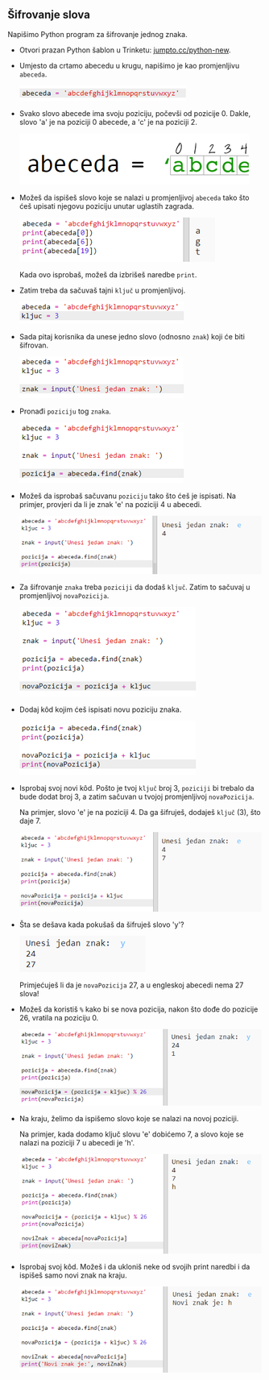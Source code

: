 ## Šifrovanje slova

Napišimo Python program za šifrovanje jednog znaka.

+ Otvori prazan Python šablon u Trinketu: <a href="http://jumpto.cc/python-new" target="_blank">jumpto.cc/python-new</a>.

+ Umjesto da crtamo abecedu u krugu, napišimo je kao promjenljivu `abeceda`.
    
    ![screenshot](images/messages-alphabet.png)

+ Svako slovo abecede ima svoju poziciju, počevši od pozicije 0. Dakle, slovo 'a' je na poziciji 0 abecede, a 'c' je na poziciji 2.
    
    ![screenshot](images/messages-array.png)

+ Možeš da ispišeš slovo koje se nalazi u promjenljivoj `abeceda` tako što ćeš upisati njegovu poziciju unutar uglastih zagrada.
    
    ![screenshot](images/messages-alphabet-array.png)
    
    Kada ovo isprobaš, možeš da izbrišeš naredbe `print`.

+ Zatim treba da sačuvaš tajni `ključ` u promjenljivoj.
    
    ![screenshot](images/messages-key.png)

+ Sada pitaj korisnika da unese jedno slovo (odnosno `znak`) koji će biti šifrovan.
    
    ![screenshot](images/messages-character.png)

+ Pronađi `poziciju` tog `znaka`.
    
    ![screenshot](images/messages-position.png)

+ Možeš da isprobaš sačuvanu `poziciju` tako što ćeš je ispisati. Na primjer, provjeri da li je znak 'e' na poziciji 4 u abecedi.
    
    ![screenshot](images/messages-position-test.png)

+ Za šifrovanje `znaka` treba `poziciji` da dodaš `ključ`. Zatim to sačuvaj u promjenljivoj `novaPozicija`.
    
    ![screenshot](images/messages-newposition.png)

+ Dodaj kôd kojim ćeš ispisati novu poziciju znaka.
    
    ![screenshot](images/messages-newposition-print.png)

+ Isprobaj svoj novi kôd. Pošto je tvoj `ključ` broj 3, `poziciji` bi trebalo da bude dodat broj 3, a zatim sačuvan u tvojoj promjenljivoj `novaPozicija`.
    
    Na primjer, slovo 'e' je na poziciji 4. Da ga šifruješ, dodaješ `ključ` (3), što daje 7.
    
    ![screenshot](images/messages-newposition-test.png)

+ Šta se dešava kada pokušaš da šifruješ slovo 'y'?
    
    ![screenshot](images/messages-modulus-bug.png)
    
    Primjećuješ li da je `novaPozicija` 27, a u engleskoj abecedi nema 27 slova!

+ Možeš da koristiš `%` kako bi se nova pozicija, nakon što dođe do pozicije 26, vratila na poziciju 0.
    
    ![screenshot](images/messages-modulus.png)

+ Na kraju, želimo da ispišemo slovo koje se nalazi na novoj poziciji.
    
    Na primjer, kada dodamo ključ slovu 'e' dobićemo 7, a slovo koje se nalazi na poziciji 7 u abecedi je 'h'.
    
    ![screenshot](images/messages-newcharacter.png)

+ Isprobaj svoj kôd. Možeš i da ukloniš neke od svojih print naredbi i da ispišeš samo novi znak na kraju.
    
    ![screenshot](images/messages-enc-test.png)